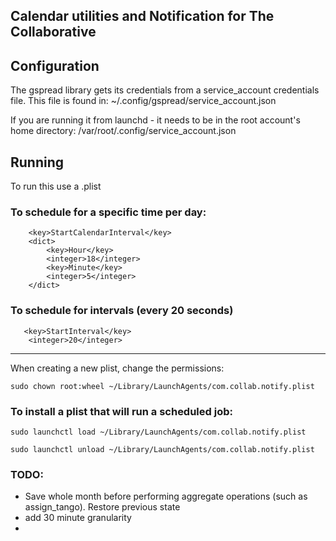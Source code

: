 ## Calendar utilities and Notification for The Collaborative

## Configuration
The gspread library gets its credentials from a service_account credentials file.  This file is found in: 
~/.config/gspread/service_account.json

If you are running it from launchd - it needs to be in the root account's home directory: 
/var/root/.config/service_account.json

## Running
To run this use a .plist

### To schedule for a specific time per day: 
```
    <key>StartCalendarInterval</key>
    <dict>
        <key>Hour</key>
        <integer>18</integer>
        <key>Minute</key>
        <integer>5</integer>
    </dict>
```

### To schedule for intervals (every 20 seconds)
```
   <key>StartInterval</key>
    <integer>20</integer>
```
---


When creating a new plist, change the permissions: 
```
sudo chown root:wheel ~/Library/LaunchAgents/com.collab.notify.plist
```

### To install a plist that will run a scheduled job: 
```
sudo launchctl load ~/Library/LaunchAgents/com.collab.notify.plist

sudo launchctl unload ~/Library/LaunchAgents/com.collab.notify.plist
```

### TODO: 

* Save whole month before performing aggregate operations (such as assign_tango).  Restore previous state
* add 30 minute granularity
* 